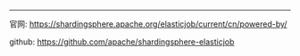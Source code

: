 

---

官网: https://shardingsphere.apache.org/elasticjob/current/cn/powered-by/

github: https://github.com/apache/shardingsphere-elasticjob

